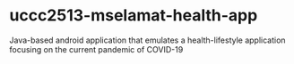 # uccc2513-mselamat-health-app
Java-based android application that emulates a health-lifestyle application focusing on the current pandemic of COVID-19
